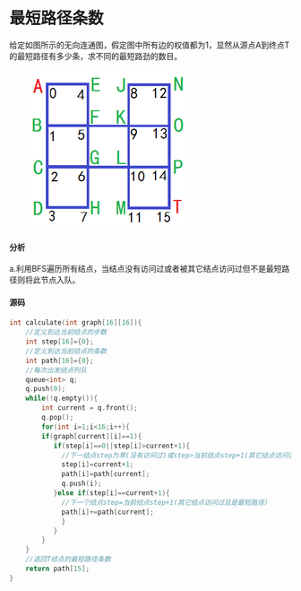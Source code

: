 # 最短路径条数


给定如图所示的无向连通图，假定图中所有边的权值都为1，显然从源点A到终点T的最短路径有多少条，求不同的最短路劲的数目。

![](../img/1.png)

#### 分析

a.利用BFS遍历所有结点，当结点没有访问过或者被其它结点访问过但不是最短路径则将此节点入队。

#### 源码

```cpp
int calculate(int graph[16][16]){
	//定义到达当前结点的步数
	int step[16]={0};
	//定义到达当前结点的条数
	int path[16]={0};
	//每次出发结点列队
	queue<int> q;
	q.push(0);
	while(!q.empty()){
	    int current = q.front();
	    q.pop();
	    for(int i=1;i<16;i++){
		if(graph[current][i]==1){
		   if(step[i]==0||step[i]>current+1){
			 //下一结点step为零(没有访问过)或step>当前结点step+1(其它结点访问过但不是最短路径)
			 step[i]=current+1;
			 path[i]=path[current];
			 q.push(i);
		   }else if(step[i]==current+1){
			 //下一个结点step=当前结点step+1(其它结点访问过且是最短路径)
			 path[i]+=path[current];
			 }
		   }
	    }
	}
	//返回T结点的最短路径条数
	return path[15];
}
```
